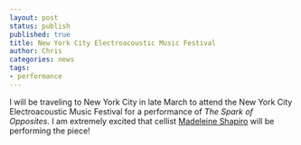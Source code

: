 ```yaml
---
layout: post
status: publish
published: true
title: New York City Electroacoustic Music Festival
author: Chris
categories: news
tags:
- performance
---
```

I will be traveling to New York City in late March to attend the New York City Electroacoustic Music Festival for a performance of *The Spark of Opposites*. I am extremely excited that cellist [Madeleine Shapiro](http://www.modernworks.com/musicians/shapiro.html) will be performing the piece!
